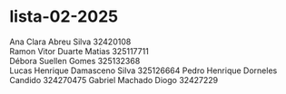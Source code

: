 # lista-02-2025
Ana Clara Abreu Silva  32420108  
Ramon Vitor Duarte Matias 325117711  
Débora Suellen Gomes  325132368  
Lucas Henrique Damasceno Silva  325126664 
Pedro Henrique Dorneles Candido  324270475 
Gabriel Machado Diogo  32427229
